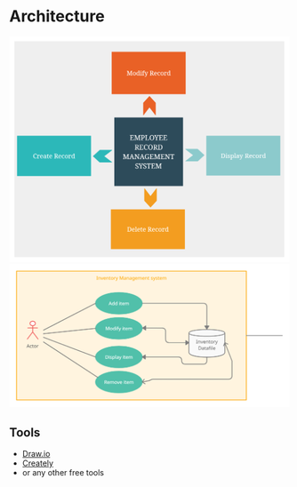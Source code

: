 # Architecture
![Architecture](https://github.com/Dhanushu1999/STEPin_Mini_Project/blob/master/1_Requirements/Architecture.png)
![UsecaseDiagram](https://github.com/amrathesh/STEPin_Mini_Project/blob/d5bac00cefef769d2be57b36b8c63cda429827f4/2_Architecture/behavior%20Diagrams/UML_usecase.png)

## Tools 
* [Draw.io](https://app.diagrams.net/)
* [Creately](https://app.creately.com/diagram/create)
* or any other free tools
